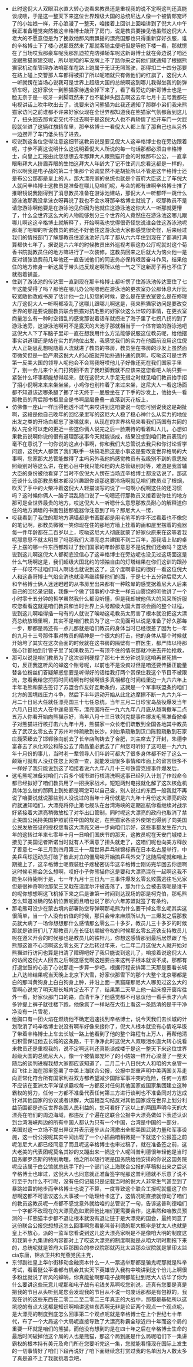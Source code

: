 - 此时这倪大人双眼泪水直大转心说看来教员还是重视我的说不定啊这判还真能谈成喽，于是这一整天下来这位世界超级大国的总统尼达人像一个被情郎宠坏了的小姑娘一样，开心浪漫了一整天，咱接着上回讲上回咱讲到了倪大人中午我正准备睡觉突然被这辛格博士敲开了房门，说是教员要接见他虽然这倪大人老大的不愿意但是为了挽救他那风雨飘摇的漂亮国那也只得重新穿好衣服，谁的辛格博士下了楼心说那既然来了那就客随主便吧但是等他下楼一看，那就愣在了当场哎我那豪车呢我那凯迪拉克防弹轿车呢这新哥博士就在旁边说了咱还没跟熊猫家建交呢，所以呢咱的车没牌上不了路你来之前他们就通知了根据熊猫家机动车管理办法咱那车在路上跑属于无证无照驾驶，那得扣二十四分那要在路上碰上交警那人车都得被扣了所以呢咱就只有做他们的红旗了，这倪大人一听就愣在当场心说我可是世界上超级大国的总统啊这到哪儿我得坐我的防弹轿车呀，这好家伙一到熊猫家待遇全掉下来了，看了看旁边的新哥博士也是一脸无奈于是一咬牙一剁脚既然来了也不能掉头回去啊这去年七月十五号我都在电视讲话上吹牛吹出去了，说要来访问熊猫为此我还通知了那群小弟们我来熊猫家访问之前谁都不许来好家伙现在全世界都知道我在熊猫家气氛都轰到这儿了，扭头回去那肯定交代不过去啊于是这倪大人也不再矫情了拉开车门一欠屁股就坐进了这辆红旗轿车里，那辛格博士一看倪大人都上车了那自己也从另外一边捞开了车门低头钻了进去，
- 哎说到这各位您得注意这细节这教员说是要见倪大人这辛格博士也在旁边跟着呢，寸步不离这说明什么这说明着倪大人所说的每一句话那都必须由辛格博士，向皇上汇报由此您想想去年那拜大人跟熊猫开会的时候那布公公，一直拿眼瞅拜大人挤眉弄眼的生怕这拜大人年龄大了记不住词儿您看这都是一样的，所以啊我是电子战的第二十集那个论调显然不是胡扯所以不管是这辛格博士还是布公公那都是皇上的人，那大漂亮家的总统也就是个首府大臣这上了车倪大人就问辛格博士这教员是准备在哪儿见咱们呢，与会的都有谁啊辛格博士推了推眼镜说我刚得到了消息教员准备在游泳池建站，那倪大人一听都吓一跳什么游泳池那我没拿泳衣呀再说了我也不会水呀那辛格博士就说了，哎那教员不是请您游泳啊他要是在游泳池见你因为他就住这游泳池这你大人一听那就更懵了，什么全世界这么大的人物能够划分三个世界的人竟然住在游泳池这哪儿跟哪儿啊这这辛格博士就解释了，开始啊我也觉得很奇怪您说谁会住这游泳池呢那潮了吧唧的听说教员的肺还不好他住这游泳池大家都感觉很奇怪，后来经过我们的情报部门了解那教员住游泳池好几年了都从六六年住到现在了都满打满算都快七年了，据说是六六年的时候教员出外巡视考察这办公厅呢就对这个菊香书院就教员住的地方嘛进行了一次装修，这教员回来之后就大为恼火他一是反对铺张浪费前几年他还一直告诫他们的同志务必保持艰苦奋斗作风，结果他住的地方修身一新这属于带头违反规定啊所以他一气之下这新房子再也不住了就抱着铺盖，
- 住到了游泳池的传达室一直到现在那辛格博士都听愣了住游泳池传达室住了七年这能受得了吗？那他在哪儿办公呢嗯他在游泳池的更衣室办公那休息大厅比较宽敞他改成书房了估计他一会儿见您的时候，要么是在更衣室要么是在修理大厅这倪大人一听啊都凌乱了这哪儿跟哪儿啊这是，我来熊猫家访问是要改变世界的那是要说服教员联合熊猫对抗毛熊的好家伙这么计较的事情，在更衣室商量怎么有一种时空错乱的感觉那说着话车就拐进了海子里了七拐八拐的到了游泳池旁，这游泳池啊可不是露天的大池子那就相当于一个体育馆的游泳池吧这倪大人下了车脑子里却一直在想我用什么方法能够说服这位教员呢，给他摆事实讲道理还是站在实力的地位出发，我感觉我们的实力在他面前没用这位倪大人正胡思乱想呢随着人流就进了教员的书房，教员坐在书房的沙发上虽然面带微笑但是一脸严肃这倪大人的心脏就开始扑通扑通的跳啊，哎呦这可是世界第一反美大国的领导人呢他会不会骂我呀哎他儿子好像还死在我们国家手里了，别一会儿来个关门打狗回不去了我赶脚我就不应该来这您看吧人呐只要一紧张什么坏事都能想得起来，就在这倪大人手足无措之时就见咱们教员抬手招了招小倪啊来来来坐坐坐，小鸡你也别杵着了来过来坐，这尼大人一看这场面都不知道该迈哪条腿了挪了半天终于一屁股坐在了下手的沙发上，他抬头一看那教员的背后那书柜里全是书啊层层叠叠一直落到天花板上，
- 仿佛像一座山一样压得他透不过气来哎讲到这咱要说一句您可别说我这是胡扯啊，这段是他自己晚年的回忆录里写的这尼大人稳了稳心神什么从实力的地位出发之类的开场白都忘了张嘴就来，从现在的世界格局来看我们两国有共同的敌人完全可以走的更近一些这你俩人说完之后一脸期待的看着叫人儿，心想如果教员说啊你说的很有道理那这事今天就能谈成，结果没想到咱们教员表现的毫不在意说了一句你说的这点小事啊，你和我们大总管说去我只和你讨论哲学问题，这倪大人都愣了我们联手一块搞毛熊这是小事这是要改变世界格局的大事啊，您家那大总管能做得了主吗另外我他妈感觉教员有我级别不到的意思按照级别对等这么讲，在他心目中我只能和他的大总管级别对等，难道是我首辅大臣的身份被他看穿了当时不仅倪大人愣在当场连辛格博士都没话说了，那这还谈什么谈那教员根本都没兴趣跟你谈那这要冷场啊就见咱们教员点了根烟，吹灭了手中的火柴冲着这倪大人轻描淡写的说了一句啊小倪啊这住的还习惯吗？这时候你俩人一脑子混乱随口说了一句嗯还行那教员又接着说你住的地方那可是全世界最贵的地方，哎这倪大人一听嗯什么意思那教员耐心的解释道你住的地方满墙的书画包括那瓷器你注意到了吗？那尼大人一愣，
- 哎我看到了我住的那地方满墙都是书画那都是用毛笔写的字不过看着也不像您的笔记啊，那教员微微一笑你现在住的那地方墙上挂着的画和屋里摆着的瓷器每一件年龄都在二百岁以上，哎呦这尼大人彻底就蒙了好家伙原来在这等着我呢那意思不就太明显了吗那我们大漂亮总共建国不到二百年，那我墙上贴的桌子上摆的哪一件东西都超过了我们国家的年龄那意思不是说我们还嫩吗？这话说到这儿啊这倪大人都彻底没信心了这辛格博士在旁边呢也没见过这场面这是什么气场啊这是，我们超级大国北约的领袖自由的灯塔结果在你们这训的跟孙子一样哎不过咱们叫人啊话也就说到这了，这个度啊拿捏的很好一看这位倪大人和这鑫哥博士气焰全消也就没再继续撕他们的面，于是七十五分钟后尼大人和辛格博士俩人迷迷瞪瞪的从书房里出来都有一种眩晕的感觉据着尼大人后来自己的回忆录记载，我像一个做了错事的小学生一样云山雾绕的听他讲了一个小时零十五分钟的哲学虽然我什么都没听懂，但是我却被他伟大的风采所折服哎您看看这就是咱们教员和当时世界上头号超级大国大首领会面的整个过程，说到这儿啊咱得插一句有的人就说了唉呦这毛教员太厉害了根本就没把这大漂亮总统放眼里啊，其实不是咱们教员为了这一次见面可以说是准备了好久那每一步，那都是局还有一点儿那就是咱们教员的身体当时已经很差了因为七一年的九月十三号那件事对教员的精神是一个很大的打击，他的身体从那个时候就开始垮了其实在这次会面的时候就在这书房的隔壁有一群医生，都严阵以待那强心针都抽到针管子里了如果教员万一有顶不住的情况那就冲进去开始抢救，
- 那可以说是咱们教员为了这次谈判硬撑了那七十五分钟说到这咱再冒死插一句，反正我这听风的蝉这个账号呢，以前也不是没疯过但是咱还要传播正能量替各位粉丝们答疑解惑您要是听得好的话给我打两个赏保住我这个节目不被限流，您看我给您捋捋时间线啊有时候啊很多真相都在时间线里边一九六六年上半年毛熊和蒙古签订了苏盟合作友好互助条约，这就是一个军事联盟条约咱们北方的国境线压力斗争，然后下半年运动开始从此北边摩擦不断一九六九年一月二十日尼大任就任漂亮国三十七任总统，当年三月二日珍宝岛战役爆发当年六月八日尼大人在中途岛宣布，漂亮国将在一九六九年八月底从越南撤军二点五万人你看开始向熊猫示好，当年八月十三日铁列克提事件爆发毛熊准备掀桌子对熊猫进行核打击六九年十月，熊猫家一众长老们疏散到全国各地其中教员去了武汉幺零幺去了苏州叶帅疏散到长沙，刘伯承疏散到汉口陈毅疏散到石家庄聂荣臻去了邯郸徐向前去了长辛店陶铸去了合肥，刘主席去了开封，朱德李富春去了从化邓公和陈公去了南昌董必武去了广州您可听好了这可是一九六九年十月份的事儿，当时老一辈领导人们年龄可都大了很多身体都不好了这么一颠簸可就有人没扛住您上网查一查，就能发现很多事情和市面上的留言很多不一样好了我只能说到这了咱接着说六九年八月十三号铁雷克提事件爆发后，
- 这毛熊呢准备对咱们六百多个城市进行核清洗啊这事已经列入计划了作战命令都已经拟好了咱们教员用了一招换家战术，短短两封电报就化解了这次核危机具体怎么做的那网上到处都是啊您可以自己查，别人说过的东西一般我就不再说了咱要说就说那些别人没说过的当年十月份就是六九年十月份这大漂亮的政府就通知咱们，大漂亮将停止第七舰队在台湾海峡的定期巡航你看继续对战示好紧接着大漂亮稍微放松了对华出口管制，同时呢这大漂亮的政府也取消了禁止美国公民持美国护照前往中国的规定，在熊猫家各驻外使馆也得到了向美国公民发放签证的授权您看这大漂亮又进一步向咱们示好，这些事都发生在六九年的这转过年来七零年十月一日咱们国庆节的那天，这教员呢在天安门城楼上接见了美国记者斯诺当时就有人不满意了扭头就走了，这咱们呢也向美方释放了善意七一年三月到四月第三十一届世界乒乓球锦标赛在日本名古屋举行，中美乒乓球运动员打破了彼此对立的僵局唉开始搞乒乓外交了这随后呢就和咱上期接上了，这辛格博士呢假装肚子疼秘密访华这辛格博士刚访完华回去你想啊这时候毛熊会怎么想啊，哎好小子你熊猫你这是要和大漂亮混在一起啊这我不能坐以待毙啊于是，七一年九月十三日九一三事件爆发幺零幺败露逃往毛兄家但是很神奇啊他那架三叉戟在温度尔汗被击落了，那为什么会被击落呢是谁干的呢你想想啊这飞机掉下来之后是谁第一时间到达现场的那是柯克伯，那毛熊怎么知道准确的坠机位置呢而且咱也说了那六六年苏盟就签了有条约，
- 那毛熊可没少在蒙古境内部署防空导弹啊那毛熊为什么要干掉幺零幺呢其实这很简单，当一个人没有价值的时候，那只会带来麻烦所以九一三爆发之后那教员就大病了一场你想想那什么感情那幺零幺二十多岁，教员儿三十多岁的时候那就是铁哥们儿了那教员儿在长征初期被夺权的时候那幺零幺还铁支持教员儿呢在遵义开会的时候那也是教员儿的铁杆儿，你想这感情那到最后居然跟了毛熊那这谁不心凉啊这幺零幺死了之后转过年来，七二年二月这倪大人就开始对熊猫进行访问也算是扫清了障碍吧好了我只能说到这儿了，咱接着说这倪大人的访问这倪大人回去之后啊这感觉啊这趟要白来这判子根本就谈不成，那都有打退堂鼓的心态了心说那走一步算一步吧，根据行程安排第二天那是要看长城上八达岭结果呢当天晚上北京下大雪，好家伙那雪下的那个大整个北京哪都是白的那叫黄狗身上白白狗身上肿，井沿上面一黑窟窿那尼大人哪见过这么大的雪啊心说完了明天那长城肯定去不了了，结果第二天早上他一起床撩开窗帘往外一看，好家伙那门口的路，血清干净了他感觉都不可思议他一看手表才六点多钟提上裤子就往楼下跑，他像疯了一样站在大街上看这一条路清的是干干净净没有一片雪花，
- 他胸口有一团火焰在燃烧他不确定迅速找到辛格博士，说今天我们去长城的计划取消了吗辛格博士说没有啊车好像来接你了，倪大人根本就没有心情吃早饭了带着辛格博士上车去长城一路上他看到了他的整个路程有上万人，再帮他清扫积雪保证他去长城的这条路，干干净净此时这倪大人双眼泪水直大转心说看来教员还是重视我的，说不定啊这判还真能谈成喽于是这一整天下来这位世界超级大国的总统尼大人，像一个被情郎宠坏了的小姑娘一样开心浪漫了一整天随后的谈判进程我想大家都应该知道了，二月二十八日倪大人和咱的大总管一起飞往上海在那里签署了中美上海联合公报，公报中郑重声明中美两国关系走向正常化符合所有国家利益双方都希望减少国际军事冲突的危险，任何一方都不应该在亚洲太平洋谋求霸权每一方都反对任何其他国家或国家集团建立这种霸权的努力，任何一方都不准备代表任何第三方进行谈判也不准备同对方达成针对其他国家的协议或者谅解，大国相互勾结反对其他国家或在世界上划分利益范围都是违反世界各国人民利益的，您可看好了这以上的两国声明今天的大漂亮在咱们的周边海域，都违反了个遍在这联合公报中大漂亮做如下表述认识到台湾海峡两边的所有中国人都认为只有一个中国，台湾是中国的一部分，
- 美国对这一立场不提出异议并表示逐步从台湾撤出全部美国武装力量和军事设施，这一份公报呢其实中间出现了一个小插曲咱稍微提一下就这个公报签之前呢怎尼大人都已经同意了而且呢这辛格博士也审过稿了，就在准备签之前，这大老美的代表团呢莫名其妙的又蹦出来一祸这个人呢叫普利德很年轻他是当时国务卿罗杰斯的特别助理，他之所以随行呢是国务院给他安排的你说这国务院呢应该属于白公馆就总统手下的一个部门这上海联合公报的草稿拟出来之后这辛格博士也审过，这倪大人也同意就正准备签字呢那这普利德就不乐意了说不行至于为什么不行呢，没有任何记载只是记载当时的倪大人非常生气甚至到了暴跳如雷的地步而辛格博士也说了不算，一度导致这个联合工报呢就僵这了你想啊这都不可思议这么大事被一个助理给卡这了，这情况呢直接就惊动了咱们的教员这教员呢一点都不感觉意外就给咱的总管说了一句，告诉这普利德咱们一个字都不改现在的大漂亮危如累卵他比咱们更需要合作，这果然和咱教员预测的一样熊猫半步都不退让根本就没有退让链于是大漂亮的国会，最终同意了这份联合公报您想想这怎么回事啊您看能叫普利德的那大概率是犹太人也就是皇上不放心，派的一监军您看说到这儿这大漂亮家啊是不是像咱大明的制度这和我第十九集讲的内容都对上了哎这大漂亮的制度啊就是从咱大明时期拖下来的，总统呢就是首府大臣那国会的参议院那就丙比太监那众议院就是掌印太监cia东唐，锦衣卫共和党燕党民主党，
- 东邻副社皇上华尔街移动金融资本什么一人一票选举那都是骗鬼呢那就是科举考试，看着挺公平谁都有机会其实天下英雄皆入我构中唉讲到这个份儿上啊很多粉丝就说了听风的蝉呐，你真能扯啊那电子战啊都能扯到尼大人访华了你为什么要讲这些玩意儿呢那和电子战有毛钱关系啊哎您别说，还真有您要是真是把我的节目从头听到尾您会发现我的节目从不说一句废话那都是有包袱的，我现在讲的这些东西在二零二二至二零二三年真正的大战中，那都是基础所以这坑挖的有点大这都是知识啊咱讲这些东西啊无非是论证两个观点一个观点呢，是大漂亮的制度到底怎么回事第二个观点呢就是辛格博士在上个世纪七十年代，布了一个大局这个大局呢直接导致了大漂亮称霸全球近四十年而这个局的重要一环就是咱们的熊猫，而他没有想到的是在四十年之后在辛格博士生命的最后时间破掉他这个局的人也是熊猫，那这个局到底是什么局呢咱们下一集讲霸权的根本持有美元及命门所在您要听完这一集，您就能看懂现在国际上发生的一切事情好了咱们下段再说好了咱下面继续念打赏过我的名单因为人数太多了真是追不上了我就挑着念吧，